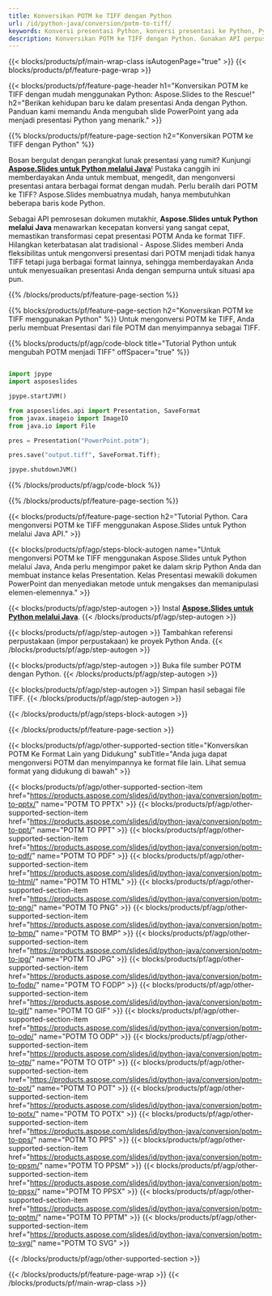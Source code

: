 ```yaml
---
title: Konversikan POTM ke TIFF dengan Python
url: /id/python-java/conversion/potm-to-tiff/
keywords: Konversi presentasi Python, konversi presentasi ke Python, Python untuk presentasi, Aspose.Slides Python, konversi POTM ke TIFF, pustaka presentasi Python
description: Konversikan POTM ke TIFF dengan Python. Gunakan API perpustakaan Python untuk mengonversi file POTM ke TIFF
---
```


{{< blocks/products/pf/main-wrap-class isAutogenPage="true" >}}
{{< blocks/products/pf/feature-page-wrap >}}

{{< blocks/products/pf/feature-page-header h1="Konversikan POTM ke TIFF dengan mudah menggunakan Python: Aspose.Slides to the Rescue!" h2="Berikan kehidupan baru ke dalam presentasi Anda dengan Python. Panduan kami memandu Anda mengubah slide PowerPoint yang ada menjadi presentasi Python yang menarik." >}}

{{% blocks/products/pf/feature-page-section h2="Konversikan POTM ke TIFF dengan Python" %}}

Bosan bergulat dengan perangkat lunak presentasi yang rumit? Kunjungi [**Aspose.Slides untuk Python melalui Java**](https://products.aspose.com/slides/id/python-java/)! Pustaka canggih ini memberdayakan Anda untuk membuat, mengedit, dan mengonversi presentasi antara berbagai format dengan mudah. Perlu beralih dari POTM ke TIFF? Aspose.Slides membuatnya mudah, hanya membutuhkan beberapa baris kode Python.

Sebagai API pemrosesan dokumen mutakhir, **Aspose.Slides untuk Python melalui Java** menawarkan kecepatan konversi yang sangat cepat, memastikan transformasi cepat presentasi POTM Anda ke format TIFF. Hilangkan keterbatasan alat tradisional - Aspose.Slides memberi Anda fleksibilitas untuk mengonversi presentasi dari POTM menjadi tidak hanya TIFF tetapi juga berbagai format lainnya, sehingga memberdayakan Anda untuk menyesuaikan presentasi Anda dengan sempurna untuk situasi apa pun.

{{% /blocks/products/pf/feature-page-section %}}

{{% blocks/products/pf/feature-page-section  h2="Konversikan POTM ke TIFF menggunakan Python" %}}
Untuk mengonversi POTM ke TIFF, Anda perlu membuat Presentasi dari file POTM dan menyimpannya sebagai TIFF.

{{% blocks/products/pf/agp/code-block title="Tutorial Python untuk mengubah POTM menjadi TIFF" offSpacer="true" %}}

```python

import jpype
import asposeslides

jpype.startJVM()

from asposeslides.api import Presentation, SaveFormat
from javax.imageio import ImageIO
from java.io import File

pres = Presentation("PowerPoint.potm");

pres.save("output.tiff", SaveFormat.Tiff);

jpype.shutdownJVM()
```


{{% /blocks/products/pf/agp/code-block %}}

{{% /blocks/products/pf/feature-page-section %}}

{{< blocks/products/pf/feature-page-section  h2="Tutorial Python. Cara mengonversi POTM ke TIFF menggunakan Aspose.Slides untuk Python melalui Java API." >}}

{{< blocks/products/pf/agp/steps-block-autogen name="Untuk mengonversi POTM ke TIFF menggunakan Aspose.Slides untuk Python melalui Java, Anda perlu mengimpor paket ke dalam skrip Python Anda dan membuat instance kelas Presentation. Kelas Presentasi mewakili dokumen PowerPoint dan menyediakan metode untuk mengakses dan memanipulasi elemen-elemennya." >}}

{{< blocks/products/pf/agp/step-autogen >}}
Instal [**Aspose.Slides untuk Python melalui Java**](https://products.aspose.com/slides/id/python-java/).
{{< /blocks/products/pf/agp/step-autogen >}}

{{< blocks/products/pf/agp/step-autogen >}}
Tambahkan referensi perpustakaan (impor perpustakaan) ke proyek Python Anda.
{{< /blocks/products/pf/agp/step-autogen >}}

{{< blocks/products/pf/agp/step-autogen >}}
Buka file sumber POTM dengan Python.
{{< /blocks/products/pf/agp/step-autogen >}}

{{< blocks/products/pf/agp/step-autogen >}}
Simpan hasil sebagai file TIFF.
{{< /blocks/products/pf/agp/step-autogen >}}

{{< /blocks/products/pf/agp/steps-block-autogen >}}

{{< /blocks/products/pf/feature-page-section >}}

{{< blocks/products/pf/agp/other-supported-section title="Konversikan POTM Ke Format Lain yang Didukung" subTitle="Anda juga dapat mengonversi POTM dan menyimpannya ke format file lain. Lihat semua format yang didukung di bawah" >}}

{{< blocks/products/pf/agp/other-supported-section-item href="https://products.aspose.com/slides/id/python-java/conversion/potm-to-pptx/" name="POTM TO PPTX" >}}
{{< blocks/products/pf/agp/other-supported-section-item href="https://products.aspose.com/slides/id/python-java/conversion/potm-to-ppt/" name="POTM TO PPT" >}}
{{< blocks/products/pf/agp/other-supported-section-item href="https://products.aspose.com/slides/id/python-java/conversion/potm-to-pdf/" name="POTM TO PDF" >}}
{{< blocks/products/pf/agp/other-supported-section-item href="https://products.aspose.com/slides/id/python-java/conversion/potm-to-html/" name="POTM TO HTML" >}}
{{< blocks/products/pf/agp/other-supported-section-item href="https://products.aspose.com/slides/id/python-java/conversion/potm-to-png/" name="POTM TO PNG" >}}
{{< blocks/products/pf/agp/other-supported-section-item href="https://products.aspose.com/slides/id/python-java/conversion/potm-to-bmp/" name="POTM TO BMP" >}}
{{< blocks/products/pf/agp/other-supported-section-item href="https://products.aspose.com/slides/id/python-java/conversion/potm-to-jpg/" name="POTM TO JPG" >}}
{{< blocks/products/pf/agp/other-supported-section-item href="https://products.aspose.com/slides/id/python-java/conversion/potm-to-fodp/" name="POTM TO FODP" >}}
{{< blocks/products/pf/agp/other-supported-section-item href="https://products.aspose.com/slides/id/python-java/conversion/potm-to-gif/" name="POTM TO GIF" >}}
{{< blocks/products/pf/agp/other-supported-section-item href="https://products.aspose.com/slides/id/python-java/conversion/potm-to-odp/" name="POTM TO ODP" >}}
{{< blocks/products/pf/agp/other-supported-section-item href="https://products.aspose.com/slides/id/python-java/conversion/potm-to-otp/" name="POTM TO OTP" >}}
{{< blocks/products/pf/agp/other-supported-section-item href="https://products.aspose.com/slides/id/python-java/conversion/potm-to-pot/" name="POTM TO POT" >}}
{{< blocks/products/pf/agp/other-supported-section-item href="https://products.aspose.com/slides/id/python-java/conversion/potm-to-potx/" name="POTM TO POTX" >}}
{{< blocks/products/pf/agp/other-supported-section-item href="https://products.aspose.com/slides/id/python-java/conversion/potm-to-pps/" name="POTM TO PPS" >}}
{{< blocks/products/pf/agp/other-supported-section-item href="https://products.aspose.com/slides/id/python-java/conversion/potm-to-ppsm/" name="POTM TO PPSM" >}}
{{< blocks/products/pf/agp/other-supported-section-item href="https://products.aspose.com/slides/id/python-java/conversion/potm-to-ppsx/" name="POTM TO PPSX" >}}
{{< blocks/products/pf/agp/other-supported-section-item href="https://products.aspose.com/slides/id/python-java/conversion/potm-to-pptm/" name="POTM TO PPTM" >}}
{{< blocks/products/pf/agp/other-supported-section-item href="https://products.aspose.com/slides/id/python-java/conversion/potm-to-svg/" name="POTM TO SVG" >}}


{{< /blocks/products/pf/agp/other-supported-section >}}

{{< /blocks/products/pf/feature-page-wrap >}}
{{< /blocks/products/pf/main-wrap-class >}}
